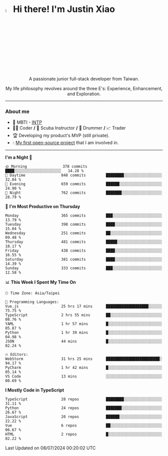 # <img src="https://media.giphy.com/media/hvRJCLFzcasrR4ia7z/giphy.gif" width="5%">Hi there! I'm Justin Xiao
<p align="center">A passionate junior full-stack developer from Taiwan.  </p>
<p align="center">My life philosophy revolves around the three E's: Experience, Enhancement, and Exploration.</p>

---
### About me
- 👀 MBTI - [INTP](https://www.16personalities.com/intp-personality)
- 👨‍💻 Coder **/** 🤿 Scuba Instructor **/** 🥁 Drummer **/** 📈 Trader
- 🏆 Developing my product's MVP (still private).
- 💧 [My first open-source project](https://github.com/Game-as-a-Service/Game-Lobby-Web) that I am involved in.

---
<!--START_SECTION:waka-->
**I'm a Night 🦉** 

```text
🌞 Morning                378 commits         ████░░░░░░░░░░░░░░░░░░░░░   14.28 % 
🌆 Daytime                848 commits         ████████░░░░░░░░░░░░░░░░░   32.04 % 
🌃 Evening                659 commits         ██████░░░░░░░░░░░░░░░░░░░   24.90 % 
🌙 Night                  762 commits         ███████░░░░░░░░░░░░░░░░░░   28.79 % 
```
📅 **I'm Most Productive on Thursday** 

```text
Monday                   365 commits         ███░░░░░░░░░░░░░░░░░░░░░░   13.79 % 
Tuesday                  398 commits         ████░░░░░░░░░░░░░░░░░░░░░   15.04 % 
Wednesday                251 commits         ██░░░░░░░░░░░░░░░░░░░░░░░   09.48 % 
Thursday                 481 commits         █████░░░░░░░░░░░░░░░░░░░░   18.17 % 
Friday                   438 commits         ████░░░░░░░░░░░░░░░░░░░░░   16.55 % 
Saturday                 381 commits         ████░░░░░░░░░░░░░░░░░░░░░   14.39 % 
Sunday                   333 commits         ███░░░░░░░░░░░░░░░░░░░░░░   12.58 % 
```


📊 **This Week I Spent My Time On** 

```text
🕑︎ Time Zone: Asia/Taipei

💬 Programming Languages: 
Vue.js                   25 hrs 17 mins      ███████████████████░░░░░░   75.75 % 
TypeScript               2 hrs 55 mins       ██░░░░░░░░░░░░░░░░░░░░░░░   08.76 % 
YAML                     1 hr 57 mins        █░░░░░░░░░░░░░░░░░░░░░░░░   05.87 % 
Python                   1 hr 39 mins        █░░░░░░░░░░░░░░░░░░░░░░░░   04.98 % 
JSON                     44 mins             █░░░░░░░░░░░░░░░░░░░░░░░░   02.24 % 

🔥 Editors: 
WebStorm                 31 hrs 25 mins      ████████████████████████░   94.17 % 
PyCharm                  1 hr 42 mins        █░░░░░░░░░░░░░░░░░░░░░░░░   05.14 % 
VS Code                  13 mins             ░░░░░░░░░░░░░░░░░░░░░░░░░   00.69 % 
```

**I Mostly Code in TypeScript** 

```text
TypeScript               28 repos            ████████░░░░░░░░░░░░░░░░░   31.11 % 
Python                   24 repos            ███████░░░░░░░░░░░░░░░░░░   26.67 % 
JavaScript               20 repos            ██████░░░░░░░░░░░░░░░░░░░   22.22 % 
Vue                      6 repos             ██░░░░░░░░░░░░░░░░░░░░░░░   06.67 % 
HTML                     2 repos             █░░░░░░░░░░░░░░░░░░░░░░░░   02.22 % 
```




 Last Updated on 08/07/2024 00:20:02 UTC
<!--END_SECTION:waka-->
